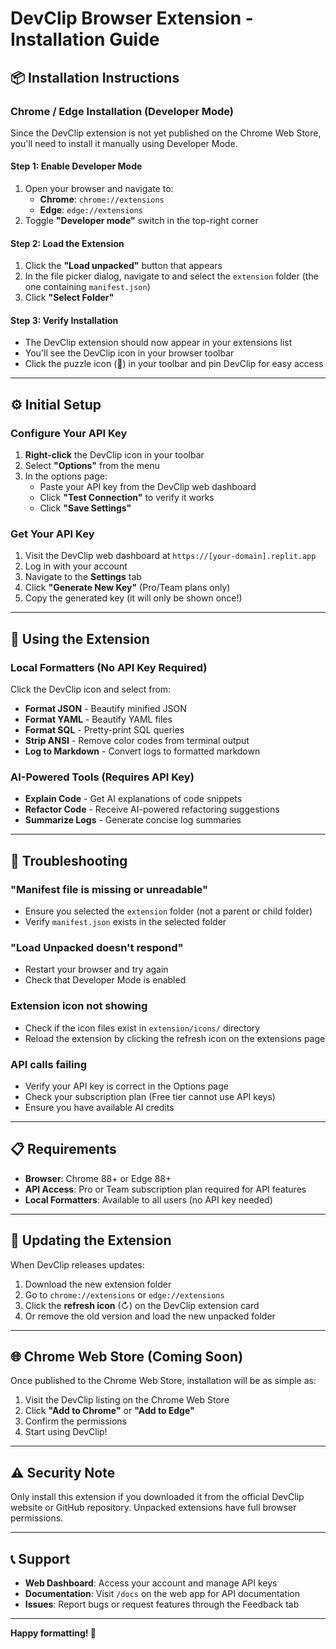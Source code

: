 # DevClip Browser Extension - Installation Guide

## 📦 Installation Instructions

### Chrome / Edge Installation (Developer Mode)

Since the DevClip extension is not yet published on the Chrome Web Store, you'll need to install it manually using Developer Mode.

#### Step 1: Enable Developer Mode
1. Open your browser and navigate to:
   - **Chrome**: `chrome://extensions`
   - **Edge**: `edge://extensions`
2. Toggle **"Developer mode"** switch in the top-right corner

#### Step 2: Load the Extension
1. Click the **"Load unpacked"** button that appears
2. In the file picker dialog, navigate to and select the `extension` folder (the one containing `manifest.json`)
3. Click **"Select Folder"**

#### Step 3: Verify Installation
- The DevClip extension should now appear in your extensions list
- You'll see the DevClip icon in your browser toolbar
- Click the puzzle icon (🧩) in your toolbar and pin DevClip for easy access

---

## ⚙️ Initial Setup

### Configure Your API Key

1. **Right-click** the DevClip icon in your toolbar
2. Select **"Options"** from the menu
3. In the options page:
   - Paste your API key from the DevClip web dashboard
   - Click **"Test Connection"** to verify it works
   - Click **"Save Settings"**

### Get Your API Key
1. Visit the DevClip web dashboard at `https://[your-domain].replit.app`
2. Log in with your account
3. Navigate to the **Settings** tab
4. Click **"Generate New Key"** (Pro/Team plans only)
5. Copy the generated key (it will only be shown once!)

---

## 🚀 Using the Extension

### Local Formatters (No API Key Required)
Click the DevClip icon and select from:
- **Format JSON** - Beautify minified JSON
- **Format YAML** - Beautify YAML files
- **Format SQL** - Pretty-print SQL queries
- **Strip ANSI** - Remove color codes from terminal output
- **Log to Markdown** - Convert logs to formatted markdown

### AI-Powered Tools (Requires API Key)
- **Explain Code** - Get AI explanations of code snippets
- **Refactor Code** - Receive AI-powered refactoring suggestions
- **Summarize Logs** - Generate concise log summaries

---

## 🔧 Troubleshooting

### "Manifest file is missing or unreadable"
- Ensure you selected the `extension` folder (not a parent or child folder)
- Verify `manifest.json` exists in the selected folder

### "Load Unpacked doesn't respond"
- Restart your browser and try again
- Check that Developer Mode is enabled

### Extension icon not showing
- Check if the icon files exist in `extension/icons/` directory
- Reload the extension by clicking the refresh icon on the extensions page

### API calls failing
- Verify your API key is correct in the Options page
- Check your subscription plan (Free tier cannot use API keys)
- Ensure you have available AI credits

---

## 📋 Requirements

- **Browser**: Chrome 88+ or Edge 88+
- **API Access**: Pro or Team subscription plan required for API features
- **Local Formatters**: Available to all users (no API key needed)

---

## 🔄 Updating the Extension

When DevClip releases updates:

1. Download the new extension folder
2. Go to `chrome://extensions` or `edge://extensions`
3. Click the **refresh icon** (↻) on the DevClip extension card
4. Or remove the old version and load the new unpacked folder

---

## 🌐 Chrome Web Store (Coming Soon)

Once published to the Chrome Web Store, installation will be as simple as:
1. Visit the DevClip listing on the Chrome Web Store
2. Click **"Add to Chrome"** or **"Add to Edge"**
3. Confirm the permissions
4. Start using DevClip!

---

## ⚠️ Security Note

Only install this extension if you downloaded it from the official DevClip website or GitHub repository. Unpacked extensions have full browser permissions.

---

## 📞 Support

- **Web Dashboard**: Access your account and manage API keys
- **Documentation**: Visit `/docs` on the web app for API documentation
- **Issues**: Report bugs or request features through the Feedback tab

---

**Happy formatting! 🎉**
